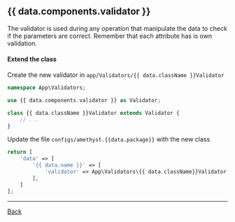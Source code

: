 ## {{ data.components.validator }}

The validator is used during any operation that manipulate the data to check if the parameters are correct. Remember that each attribute has is own validation.

#### Extend the class

Create the new validator in `app/Validators/{{ data.className }}Validator`
```php
namespace App\Validators;

use {{ data.components.validator }} as Validator;

class {{ data.className }}Validator extends Validator {
	// ...
}
```
Update the file `configs/amethyst.{{data.package}}` with the new class
```php
return [
    'data' => [
        '{{ data.name }}' => [
            'validator' => App\Validators\{{ data.className}}Validator::class,
        ],
    ]
];
```

---
[Back](index.md)